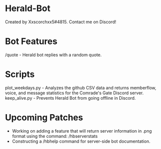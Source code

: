 # Herald-Bot

Created by Xxscorchxx5#4815. Contact me on Discord!

# Bot Features
/quote - Herald bot replies with a random quote.

# Scripts
plot_weekdays.py - Analyzes the github CSV data and returns memberflow, voice, and message statistics for the Comrade's Gate Discord server.
keep_alive.py - Prevents Herald Bot from going offline in Discord.

# Upcoming Patches
- Working on adding a feature that will return server information in .png format using the command: /hbserverstats
- Constructing a /hbhelp command for server-side bot documentation.
